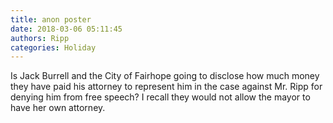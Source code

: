 ```yaml
---
title: anon poster
date: 2018-03-06 05:11:45
authors: Ripp
categories: Holiday
---
```


 Is Jack Burrell and the City of Fairhope going to disclose how much money they have paid his attorney to represent him in the case against Mr. Ripp for denying him from free speech? I recall they would not allow the mayor to have her own attorney.